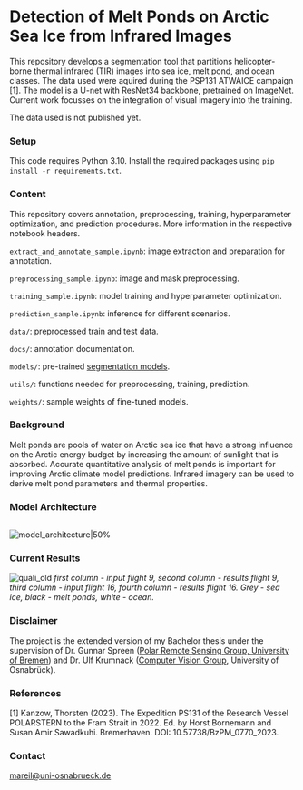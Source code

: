 # Detection of Melt Ponds on Arctic Sea Ice from Infrared Images

This repository develops a segmentation tool that partitions helicopter-borne thermal infrared (TIR) images into sea ice, melt pond, and ocean classes. 
The data used were aquired during the PSP131 ATWAICE campaign [1].
The model is a U-net with ResNet34 backbone, pretrained on ImageNet. Current work focusses on the integration of visual imagery into the training.

The data used is not published yet.

### Setup
This code requires Python 3.10. Install the required packages using ```pip install -r requirements.txt```.

### Content
This repository covers annotation, preprocessing, training, hyperparameter optimization, and prediction procedures. More information in the respective notebook headers.

```extract_and_annotate_sample.ipynb```: image extraction and preparation for annotation.

```preprocessing_sample.ipynb```: image and mask preprocessing.

```training_sample.ipynb```: model training and hyperparameter optimization.

```prediction_sample.ipynb```: inference for different scenarios.

```data/```: preprocessed train and test data.

```docs/```: annotation documentation.

```models/```: pre-trained [segmentation models](https://github.com/qubvel/segmentation_models).

```utils/```: functions needed for preprocessing, training, prediction.

```weights/```: sample weights of fine-tuned models.

### Background
Melt ponds are pools of water on Arctic sea ice that have a strong influence on the Arctic energy budget by increasing the amount of sunlight that is absorbed. 
Accurate quantitative analysis of melt ponds is important for improving Arctic climate model predictions.
Infrared imagery can be used to derive melt pond parameters and thermal properties.

### Model Architecture
<img scr="https://github.com/marlens123/ponds_extended/assets/80780236/84dde17c-6ecd-4608-af7f-7be75de84729" width="200">

![model_architecture|50%](https://github.com/marlens123/ponds_extended/assets/80780236/84dde17c-6ecd-4608-af7f-7be75de84729)

### Current Results
![quali_old](https://github.com/marlens123/pond_segmentation/assets/80780236/7228e021-4630-4367-a4c8-e30b2fdfb3da)
*first column - input flight 9, second column - results flight 9, third column - input flight 16, fourth column - results flight 16. Grey - sea ice, black - melt ponds, white - ocean.*

### Disclaimer
The project is the extended version of my Bachelor thesis under the supervision of Dr. Gunnar Spreen ([Polar Remote Sensing Group, University of Bremen](https://seaice.uni-bremen.de/research-group/))
and Dr. Ulf Krumnack ([Computer Vision Group](https://www.ikw.uni-osnabrueck.de/en/research_groups/computer_vision.html), University of Osnabrück).

### References
[1] Kanzow, Thorsten (2023). The Expedition PS131 of the Research Vessel POLARSTERN to the
Fram Strait in 2022. Ed. by Horst Bornemann and Susan Amir Sawadkuhi. Bremerhaven. DOI: 10.57738/BzPM\_0770\_2023.


### Contact
mareil@uni-osnabrueck.de
